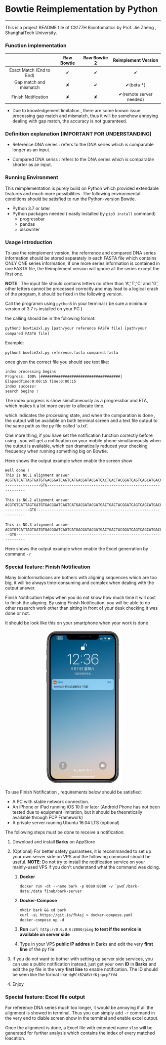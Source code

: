 # Bowtie Reimplementation by Python 

------

This is a project README file of CS177H Bioinfomatics by Prof. Jie Zheng , ShanghaiTech University.

### Function implementation

|                          | Raw Bowtie | Raw Bowtie 2 |   Reimplement Version   |
| :----------------------: | :--------: | :----------: | :---------------------: |
| Exact Match (End to End) |     ✔      |      ✔       |            ✔            |
|  Gap match and mismatch  |     ✘      |      ✔       |        ✔(beta *)        |
|   Finish Notification    |     ✘      |      ✘       | ✔(remote server needed) |

* Due to knowledgement limitation , there are some known issue processing gap match and mismatch, thus it will be somehow annoying dealing with gap match, the accuracy is not guaranteed.

### Definition explanation (IMPORTANT FOR UNDERSTANDING)

- Reference DNA series : refers to the DNA series which is comparable longer as an input.

- Compared DNA seriss : refers to the DNA series which is comparable shorter as an input.

  

### Running Environment 

This reimplementation is purely build on Python which provided extendable features and much more possibilities. The following environmental conditions should be satisfied to run the Python-version Bowtie.

- Python 3.7 or later
- Python packages needed ( easily installed by `pip3 install` command)
  - progressbar
  - pandas
  - xlsxwriter

### Usage introduction

To use the reimplement version, the referrence  and compared DNA series information should be stored separately in each FASTA file which contains ONLY ONE series information, if one more series information is contained in one FASTA file, the Reimplement version will ignore  all the series except the first one.

**NOTE** : The input file should contains letters no other than 'A','T','C' and 'G', other letters cannot be processed correctly and may lead to a logical crash of the program, it should be fixed in the following version.

Call the programm using `python3` in your terminal ( be sure a minimum version of 3.7 is installed on your PC )

the calling should be in the following format:

`python3 bowtie2xl.py [path/your reference FASTA file] [path/your compared FASTA file]`

Example:

`python3 bowtie2xl.py reference.fasta compared.fasta`

once given the correct file you should see text like:

```
index processing begins
Progress: 100% |####################################| ElapsedTime:0:00:15 Time:0:00:15
index success!
search begins !
```

The index progress is show simultaneously as a progressbar and ETA, which makes it a lot more easier to allocate time.

which indicates the processing state, and when the comparation is done , the output will be available on both terminal screen and a text file output to the same path as the py file called 'a.txt'. 

One more thing, if you have set the notification function correctly before using , you will get a notification on your mobile phone simultaneously when the output is available, which can dramatically reduced your checking frequency when running something big on Bowtie.

Here shows the output example when enable the screen show

```
Well done !
This is NO.1 alignment answer
ACGTGTCATTAGTGATGTGACGGATCAGTCATGACGATACGATGACTGACTACGGATCAGTCAGCATGACGATAGCAGA
----------------GTG------------------------------------------------------------

This is NO.2 alignment answer
ACGTGTCATTAGTGATGTGACGGATCAGTCATGACGATACGATGACTGACTACGGATCAGTCAGCATGACGATAGCAGA
-----------GTG-----------------------------------------------------------------

This is NO.3 alignment answer
ACGTGTCATTAGTGATGTGACGGATCAGTCATGACGATACGATGACTGACTACGGATCAGTCAGCATGACGATAGCAGA
--GTG--------------------------------------------------------------------------
```

Here shows the output example when enable the Excel generration by command `-r`

### Special feature: Finish Notification

Many bioinformaticians are bothers with aligning sequences which are too big, it will be always time-consuming and complex when dealing with the output answer.

Finish Notification helps when you do not know how much time it will cost to finish the aligning. By using Finish Notification, you will be able to do other research work other than sitting in front of your desk checking it was done or not.

It should be look like this on your smartphone when your work is done

<div align=center><img width="250" height="500" src="/screenshot1.JPEG"/></div>

To use Finish Notification , requirements below should be satisfied:

- A PC with stable network connection.
- An iPhone or iPad running iOS 10.0 or later  (Android Phone has not been tested due to equipment limitation, but it should be theoretically available through FCP Framework)
- A private server ruuning Ubuntu 16.04 LTS  (optional)

The following steps must be done to receive a notification:

1. Download and install **Barks** on AppStore

2. (Optional) For better safety guarantees, it is recommanded to set up your own server side on VPS and the following command should be useful. **NOTE**: Do not try to install the notification service on your mainly-used VPS if you don't understand what the command was doing.

   1. **Docker**

      ```
      docker run -dt --name bark -p 8080:8080 -v `pwd`/bark-data:/data finab/bark-server
      ```

   2. **Docker-Compose**

      ```
      mkdir bark && cd bark
      curl -sL https://git.io/fhAsj > docker-compose.yaml
      docker-compose up -d
      ```

   3.  **Run** `curl http://0.0.0.0:8080/ping` **to test if the service is available on server side**

   4. Type in your VPS **public IP addres** in Barks and edit the very **first line** of the py file

3. If you do not want to bother with setting up server side services, you can use a public notification instead, just get your own **ID** in **Barks** and edit the py file in the very **first line** to enable notification. The ID should be seen like the format like `dgMCtB2A6VtfKjnpcpFfV4`

4. Enjoy

### Special feature: Excel file output

For reference DNA series much too longer, it would be annoying if all the alignment is showed in terminal. Thus you can simply add `-r` command in the very end to diable screen show in the terminal and enable excel output. 

Once the alignment is done, a Excel file with extended name `xlsx` will be generated for further analysis which contains the index  of every matched loacation.
